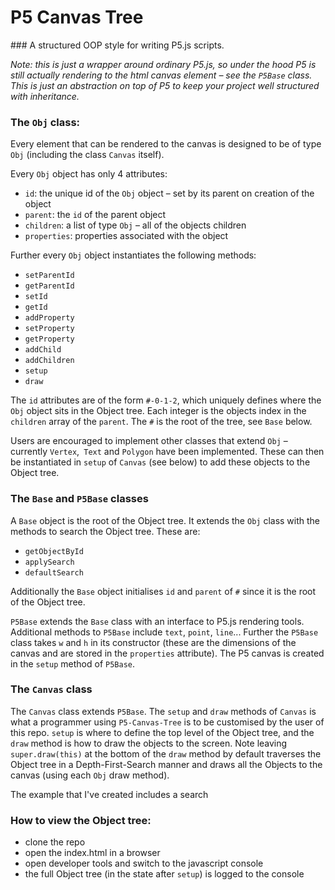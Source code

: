 # P5 Canvas Tree



### A structured OOP style for writing P5.js scripts.

*Note: this is just a wrapper around ordinary P5.js, so under the hood P5 is still actually rendering to the html canvas element – see the `P5Base` class. This is just an abstraction on top of P5 to keep your project well structured with inheritance.*



###  The `Obj` class:

Every element that can be rendered to the canvas is designed to be of type `Obj` (including the class `Canvas`  itself).

Every `Obj` object has only 4 attributes:

- `id`: the unique id of the `Obj` object – set by its parent on creation of the object
- `parent`: the `id` of the parent object
- `children`: a list of type `Obj` – all of the objects children
- `properties`: properties associated with the object

Further every `Obj` object instantiates the following methods:

- `setParentId`
- `getParentId`
- `setId`
- `getId`
- `addProperty`
- `setProperty`
- `getProperty`
- `addChild`
- `addChildren`
- `setup`
- `draw`

The `id` attributes are of the form  `#-0-1-2`, which uniquely defines where the `Obj` object sits in the Object tree. Each integer is the objects index in the `children` array of the `parent`. The `#` is the root of the tree, see `Base` below.

Users are encouraged to implement other classes that extend `Obj`  – currently `Vertex`,` Text` and  `Polygon` have been implemented. These can then be instantiated in `setup` of `Canvas` (see below) to add these objects to the Object tree.

### The `Base` and `P5Base` classes

A `Base` object is the root of the Object tree. It extends the `Obj` class with the methods to search the Object tree. These are:

- `getObjectById`
- `applySearch`
- `defaultSearch`

 Additionally the `Base` object initialises `id` and `parent` of `#` since it is the root of the Object tree.

`P5Base` extends the `Base` class with an interface to P5.js rendering tools. Additional methods to `P5Base` include `text`, `point`, `line`... Further the `P5Base` class takes `w` and `h` in its constructor (these are the dimensions of the canvas and are stored in the `properties` attribute). The P5 canvas is created in the `setup` method of `P5Base`.

### The `Canvas` class

The `Canvas` class extends `P5Base`. The `setup` and  `draw` methods of  `Canvas` is what a programmer using `P5-Canvas-Tree` is to be customised by the user of this repo. `setup` is where to define the top level of the Object tree, and the `draw` method is how to draw the objects to the screen. Note leaving ` super.draw(this)` at the bottom of the `draw` method by default traverses the Object tree in a Depth-First-Search manner and draws all the Objects to the canvas (using each `Obj` draw method).

The example that I've created includes a search 



### How to view the Object tree:

- clone the repo
- open the index.html in a browser
- open developer tools and switch to the javascript console
- the full Object tree (in the state after `setup`) is logged to the console